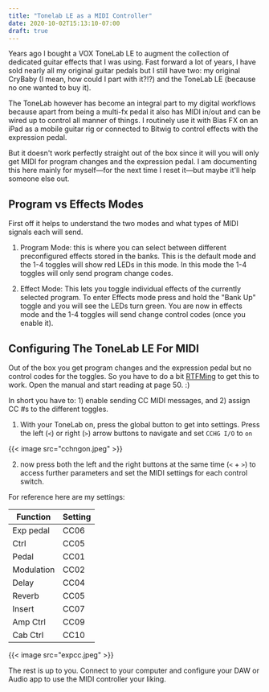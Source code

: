 ```yaml
---
title: "Tonelab LE as a MIDI Controller"
date: 2020-10-02T15:13:10-07:00
draft: true
---
```


Years ago I bought a VOX ToneLab LE to augment the collection of dedicated guitar effects that I was using. Fast forward a lot of years, I have sold nearly all my original guitar pedals but I still have two: my original CryBaby (I mean, how could I part with it?!?) and the ToneLab LE (because no one wanted to buy it).

The ToneLab however has become an integral part to my digital workflows because apart from being a multi-fx pedal it also has MIDI in/out and can be wired up to control all manner of things. I routinely use it with Bias FX on an iPad as a mobile guitar rig or connected to Bitwig to control effects with the expression pedal.  

But it doesn't work perfectly straight out of the box since it will you will only get MIDI for program changes and the expression pedal.  I am documenting this here mainly for myself—for the next time I reset it—but maybe it'll help someone else out.

## Program vs Effects Modes


First off it helps to understand the two modes and what types of MIDI signals each will send.

1. Program Mode: this is where you can select between different preconfigured effects stored in the banks.  This is the default mode and the 1-4 toggles will show red LEDs in this mode.  In this mode the 1-4 toggles will only send program change codes.

2. Effect Mode: This lets you toggle individual effects of the currently selected program.  To enter Effects mode press and hold the "Bank Up" toggle and you will see the LEDs turn green.  You are now in effects mode and the 1-4 toggles will send change control codes (once you enable it).

## Configuring The ToneLab LE For MIDI

Out of the box you get program changes and the expression pedal but no control codes for the toggles. So you have to do a bit [RTFMing](ToneLab_LE_Manual.pdf) to get this to work. Open the manual and start reading at page 50. :)  

In short you have to: 1) enable sending CC MIDI messages, and 2) assign CC #s to the different toggles.

1. With your ToneLab on, press the global button to get into settings.  Press the left (`<`) or right (`>`) arrow buttons to navigate and set `CCHG I/O` to `on`

{{< image src="cchngon.jpeg" >}}

2. now press both the left and the right buttons at the same time (`<` + `>`) to access further parameters and set the MIDI settings for each control switch.

For reference here are my settings:

Function  | Setting
----------|--------
Exp pedal | CC06
Ctrl      | CC05
Pedal     | CC01
Modulation| CC02
Delay     | CC04
Reverb    | CC05
Insert    | CC07
Amp Ctrl  | CC09
Cab Ctrl  | CC10

{{< image src="expcc.jpeg" >}}

The rest is up to you.  Connect to your computer and configure your DAW or Audio app to use the MIDI controller your liking.
